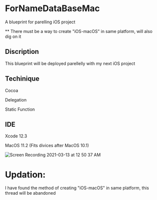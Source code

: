 # ForNameDataBaseMac
A blueprint for parelling iOS project 

** There must be a way to create "iOS-macOS" in same platform, will also dig on it

## Discription
This blueprint will be deployed parellelly with my next iOS project

## Techinique

Cocoa

Delegation

Static Function

## IDE

Xcode 12.3

MacOS 11.2 (Fits divices after MacOS 10.1)

![Screen Recording 2021-03-13 at 12 50 37 AM](https://user-images.githubusercontent.com/63318597/111020876-d19d1d80-8396-11eb-8879-893e0240ef12.gif)


# Updation:
I have found the method of creating "iOS-macOS" in same platform, this thread will be abandoned
